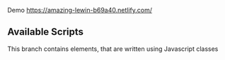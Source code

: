 Demo https://amazing-lewin-b69a40.netlify.com/

## Available Scripts

This branch contains elements, that are written using Javascript classes
